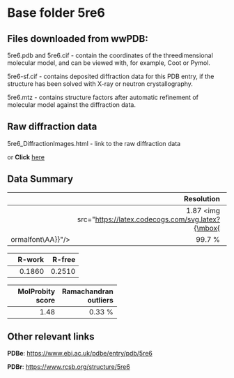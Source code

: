 # Base folder 5re6

## Files downloaded from wwPDB:

5re6.pdb and 5re6.cif - contain the coordinates of the threedimensional molecular model, and can be viewed with, for example, Coot or Pymol.

5re6-sf.cif - contains deposited diffraction data for this PDB entry, if the structure has been solved with X-ray or neutron crystallography.

5re6.mtz - contains structure factors after automatic refinement of molecular model against the diffraction data.

## Raw diffraction data

5re6_DiffractionImages.html - link to the raw diffraction data 

or **Click** [here](https://zenodo.org/record/3730496) 

## Data Summary
|   | Resolution | Completeness| I/sigma |
|---|-------------:|----------------:|--------------:|
|   |1.87 <img src="https://latex.codecogs.com/svg.latex?{\mbox{
ormalfont\AA}}"/>|99.7  %|<img width=50/>4.300|

|   | **R-work**| **R-free**   
|---|-------------:|----------------:|           
||0.1860|0.2510|

|   |**MolProbity<br>score**| **Ramachandran<br>outliers** 
|---|-------------:|----------------:|
||1.48|0.33 %|

## Other relevant links 
**PDBe**:  https://www.ebi.ac.uk/pdbe/entry/pdb/5re6
 
**PDBr**: https://www.rcsb.org/structure/5re6 

